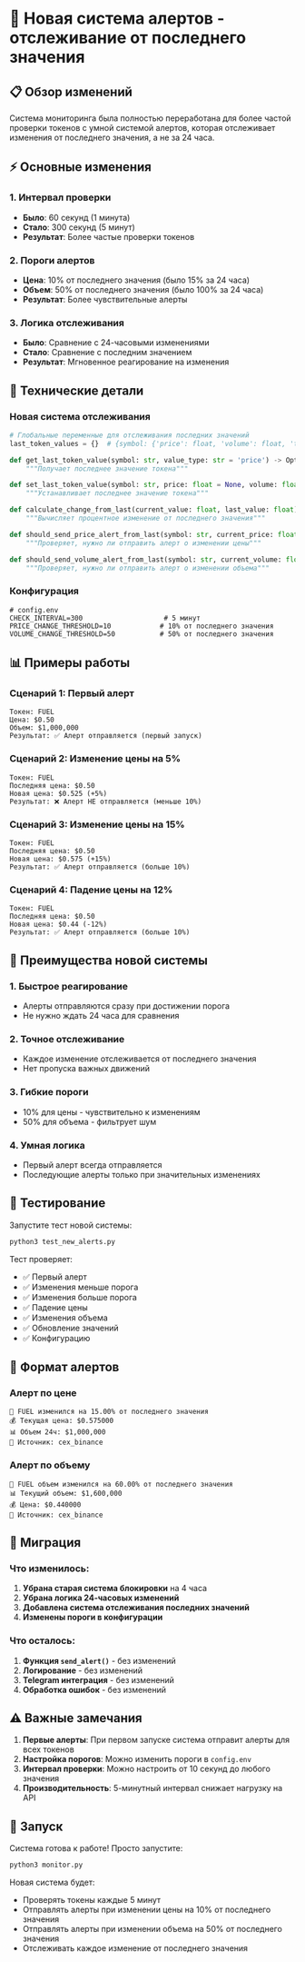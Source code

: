 # 🚀 Новая система алертов - отслеживание от последнего значения

## 📋 Обзор изменений

Система мониторинга была полностью переработана для более частой проверки токенов с умной системой алертов, которая отслеживает изменения от последнего значения, а не за 24 часа.

## ⚡ Основные изменения

### 1. **Интервал проверки**
- **Было**: 60 секунд (1 минута)
- **Стало**: 300 секунд (5 минут)
- **Результат**: Более частые проверки токенов

### 2. **Пороги алертов**
- **Цена**: 10% от последнего значения (было 15% за 24 часа)
- **Объем**: 50% от последнего значения (было 100% за 24 часа)
- **Результат**: Более чувствительные алерты

### 3. **Логика отслеживания**
- **Было**: Сравнение с 24-часовыми изменениями
- **Стало**: Сравнение с последним значением
- **Результат**: Мгновенное реагирование на изменения

## 🔧 Технические детали

### Новая система отслеживания

```python
# Глобальные переменные для отслеживания последних значений
last_token_values = {}  # {symbol: {'price': float, 'volume': float, 'timestamp': float}}

def get_last_token_value(symbol: str, value_type: str = 'price') -> Optional[float]:
    """Получает последнее значение токена"""

def set_last_token_value(symbol: str, price: float = None, volume: float = None):
    """Устанавливает последнее значение токена"""

def calculate_change_from_last(current_value: float, last_value: float) -> float:
    """Вычисляет процентное изменение от последнего значения"""

def should_send_price_alert_from_last(symbol: str, current_price: float, threshold: float = 10.0) -> bool:
    """Проверяет, нужно ли отправить алерт о изменении цены"""

def should_send_volume_alert_from_last(symbol: str, current_volume: float, threshold: float = 50.0) -> bool:
    """Проверяет, нужно ли отправить алерт о изменении объема"""
```

### Конфигурация

```env
# config.env
CHECK_INTERVAL=300                    # 5 минут
PRICE_CHANGE_THRESHOLD=10            # 10% от последнего значения
VOLUME_CHANGE_THRESHOLD=50           # 50% от последнего значения
```

## 📊 Примеры работы

### Сценарий 1: Первый алерт
```
Токен: FUEL
Цена: $0.50
Объем: $1,000,000
Результат: ✅ Алерт отправляется (первый запуск)
```

### Сценарий 2: Изменение цены на 5%
```
Токен: FUEL
Последняя цена: $0.50
Новая цена: $0.525 (+5%)
Результат: ❌ Алерт НЕ отправляется (меньше 10%)
```

### Сценарий 3: Изменение цены на 15%
```
Токен: FUEL
Последняя цена: $0.50
Новая цена: $0.575 (+15%)
Результат: ✅ Алерт отправляется (больше 10%)
```

### Сценарий 4: Падение цены на 12%
```
Токен: FUEL
Последняя цена: $0.50
Новая цена: $0.44 (-12%)
Результат: ✅ Алерт отправляется (больше 10%)
```

## 🎯 Преимущества новой системы

### 1. **Быстрое реагирование**
- Алерты отправляются сразу при достижении порога
- Не нужно ждать 24 часа для сравнения

### 2. **Точное отслеживание**
- Каждое изменение отслеживается от последнего значения
- Нет пропуска важных движений

### 3. **Гибкие пороги**
- 10% для цены - чувствительно к изменениям
- 50% для объема - фильтрует шум

### 4. **Умная логика**
- Первый алерт всегда отправляется
- Последующие алерты только при значительных изменениях

## 🧪 Тестирование

Запустите тест новой системы:

```bash
python3 test_new_alerts.py
```

Тест проверяет:
- ✅ Первый алерт
- ✅ Изменения меньше порога
- ✅ Изменения больше порога
- ✅ Падение цены
- ✅ Изменения объема
- ✅ Обновление значений
- ✅ Конфигурацию

## 📝 Формат алертов

### Алерт по цене
```
🚀 FUEL изменился на 15.00% от последнего значения
💰 Текущая цена: $0.575000
📊 Объем 24ч: $1,000,000
🏪 Источник: cex_binance
```

### Алерт по объему
```
🚀 FUEL объем изменился на 60.00% от последнего значения
📊 Текущий объем: $1,600,000
💰 Цена: $0.440000
🏪 Источник: cex_binance
```

## 🔄 Миграция

### Что изменилось:
1. **Убрана старая система блокировки** на 4 часа
2. **Убрана логика 24-часовых изменений**
3. **Добавлена система отслеживания последних значений**
4. **Изменены пороги в конфигурации**

### Что осталось:
1. **Функция `send_alert()`** - без изменений
2. **Логирование** - без изменений
3. **Telegram интеграция** - без изменений
4. **Обработка ошибок** - без изменений

## ⚠️ Важные замечания

1. **Первые алерты**: При первом запуске система отправит алерты для всех токенов
2. **Настройка порогов**: Можно изменить пороги в `config.env`
3. **Интервал проверки**: Можно настроить от 10 секунд до любого значения
4. **Производительность**: 5-минутный интервал снижает нагрузку на API

## 🚀 Запуск

Система готова к работе! Просто запустите:

```bash
python3 monitor.py
```

Новая система будет:
- Проверять токены каждые 5 минут
- Отправлять алерты при изменении цены на 10% от последнего значения
- Отправлять алерты при изменении объема на 50% от последнего значения
- Отслеживать каждое изменение от последнего значения 